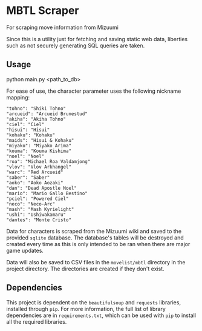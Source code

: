 # MBTL Scraper
For scraping move information from Mizuumi

Since this is a utility just for fetching and saving static web data, liberties 
such as not securely generating SQL queries are taken.

## Usage
python main.py \<path_to_db>

For ease of use, the character parameter uses the following nickname mapping:
```
"tohno": "Shiki Tohno"
"arcueid": "Arcueid Brunestud"
"akiha": "Akiha Tohno"
"ciel": "Ciel"
"hisui": "Hisui"
"kohaku": "Kohaku"
"maids": "Hisui & Kohaku"
"miyako": "Miyako Arima"
"kouma": "Kouma Kishima"
"noel": "Noel"
"roa": "Michael Roa Valdamjong"
"vlov": "Vlov Arkhangel"
"warc": "Red Arcueid"
"saber": "Saber"
"aoko": "Aoko Aozaki"
"dan": "Dead Apostle Noel"
"mario": "Mario Gallo Bestino"
"pciel": "Powered Ciel"
"neco": "Neco-Arc"
"mash": "Mash Kyrielight"
"ushi": "Ushiwakamaru"
"dantes": "Monte Cristo"
```

Data for characters is scraped from the Mizuumi wiki and saved to the provided 
`sqlite` database. The database's tables will be destroyed and created every 
time as this is only intended to be ran when there are major game updates.

Data will also be saved to CSV files in the `movelist/mbtl` directory in the 
project directory. The directories are created if they don't exist.

## Dependencies
This project is dependent on the `beautifulsoup` and `requests` libraries, 
installed through `pip`. For more information, the full list of library 
dependencies are in `requirements.txt`, which can be used with `pip` to install 
all the required libraries.